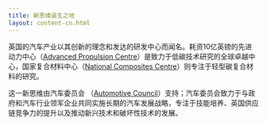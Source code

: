```yaml
---
title: 新思维诞生之地
layout: content-cn.html
---
```


英国的汽车产业以其创新的理念和发达的研发中心而闻名。耗资10亿英镑的先进动力中心（[Advanced Propulsion Centre](http://www.apcuk.co.uk/)）是致力于低碳技术研究的全球卓越中心，国家复合材料中心（[National Composites Centre](http://nccuk.com/)）则专注于轻型碳复合材料的研究。


这一新思维由汽车委员会
（[Automotive Council](http://www.automotivecouncil.co.uk/)）支持；汽车委员会致力于与政府和汽车行业领军企业共同实施长期的汽车发展战略，专注于技能培养、英国供应链竞争力的提升以及推动新兴技术和破坏性技术的发展。